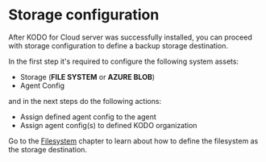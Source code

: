 # Storage configuration

After KODO for Cloud server was successfully installed, you can proceed with storage configuration to define a backup storage destination.

In the first step it's required to configure the following system assets:

* Storage \(**FILE SYSTEM** or **AZURE BLOB**\)
* Agent Config 

and in the next steps do the following actions:

* Assign defined agent config to the agent
* Assign agent config\(s\) to defined KODO organization

Go to the [Filesystem](https://storware.gitbook.io/kodo-for-cloud-office365/kodo-for-cloud-documentation/deployment/initial-configuration/storage-configuration/filesystem) chapter to learn about how to define the filesystem as the storage destination.

